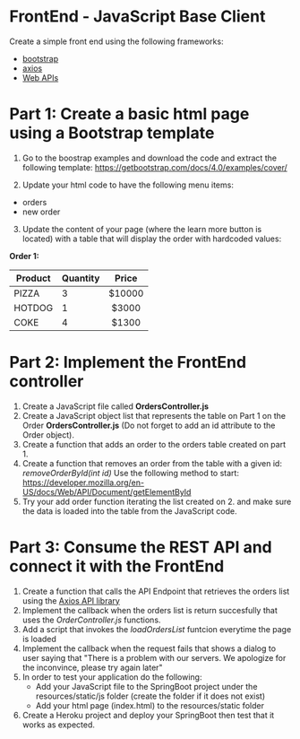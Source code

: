 # FrontEnd - JavaScript Base Client

Create a simple front end using the following frameworks:
 - [bootstrap](https://getbootstrap.com)
 - [axios](https://github.com/axios/axios)
 - [Web APIs](https://developer.mozilla.org/en-US/docs/Web/API)

# Part 1: Create a basic html page using a Bootstrap template

  1. Go to the boostrap examples and download the code and extract the following template:
  https://getbootstrap.com/docs/4.0/examples/cover/
  
  2. Update your html code to have the following menu items:
  - orders
  - new order
  
 3. Update the  content of your page (where the learn more button is located) with a table that will display the order with hardcoded values:
  
**Order 1:**


  | Product | Quantity | Price | 
  | ------------- | ----- |:-------------:| 
  |PIZZA|3|$10000| 
  |HOTDOG|1|$3000|
  |COKE|4|$1300|

# Part 2: Implement the FrontEnd controller

1. Create a JavaScript file called  **OrdersController.js**
2. Create a JavaScript object list that represents the table on Part 1 on the Order **OrdersController.js** (Do not forget to add an id attribute to the Order object).
3. Create a function that adds an order to the orders table created on part 1.
4. Create a function that removes an order from the table with a given id: *removeOrderById(int id)*
    Use the following method to start: https://developer.mozilla.org/en-US/docs/Web/API/Document/getElementById
5. Try your add order function iterating the list created on 2. and make sure the data is loaded into the table from the JavaScript code.

# Part 3: Consume the REST API and connect it with the FrontEnd
1. Create a function that calls the API Endpoint that retrieves the orders list using the [Axios API library](https://github.com/axios/axios)
2. Implement the callback when the orders list is return succesfully that uses the *OrderController.js* functions.
3. Add a script that invokes the *loadOrdersList* funtcion everytime the page is loaded
4. Implement the callback when the request fails that shows a dialog to user saying that "There is a problem with our servers. We apologize for the inconvince, please try again later" 
5. In order to test your application do the following:
    - Add your JavaScript file to the SpringBoot project under the resources/static/js folder (create the folder if it does not exist)
    - Add your html page (index.html) to the resources/static folder
6. Create a Heroku project and deploy your SpringBoot then test that it works as expected.
